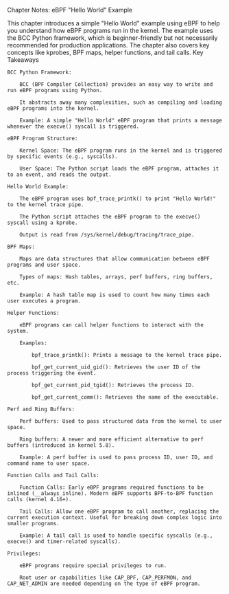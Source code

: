 Chapter Notes: eBPF "Hello World" Example

This chapter introduces a simple "Hello World" example using eBPF to help you understand how eBPF programs run in the kernel. The example uses the BCC Python framework, which is beginner-friendly but not necessarily recommended for production applications. The chapter also covers key concepts like kprobes, BPF maps, helper functions, and tail calls.
Key Takeaways

    BCC Python Framework:

        BCC (BPF Compiler Collection) provides an easy way to write and run eBPF programs using Python.

        It abstracts away many complexities, such as compiling and loading eBPF programs into the kernel.

        Example: A simple "Hello World" eBPF program that prints a message whenever the execve() syscall is triggered.

    eBPF Program Structure:

        Kernel Space: The eBPF program runs in the kernel and is triggered by specific events (e.g., syscalls).

        User Space: The Python script loads the eBPF program, attaches it to an event, and reads the output.

    Hello World Example:

        The eBPF program uses bpf_trace_printk() to print "Hello World!" to the kernel trace pipe.

        The Python script attaches the eBPF program to the execve() syscall using a kprobe.

        Output is read from /sys/kernel/debug/tracing/trace_pipe.

    BPF Maps:

        Maps are data structures that allow communication between eBPF programs and user space.

        Types of maps: Hash tables, arrays, perf buffers, ring buffers, etc.

        Example: A hash table map is used to count how many times each user executes a program.

    Helper Functions:

        eBPF programs can call helper functions to interact with the system.

        Examples:

            bpf_trace_printk(): Prints a message to the kernel trace pipe.

            bpf_get_current_uid_gid(): Retrieves the user ID of the process triggering the event.

            bpf_get_current_pid_tgid(): Retrieves the process ID.

            bpf_get_current_comm(): Retrieves the name of the executable.

    Perf and Ring Buffers:

        Perf buffers: Used to pass structured data from the kernel to user space.

        Ring buffers: A newer and more efficient alternative to perf buffers (introduced in kernel 5.8).

        Example: A perf buffer is used to pass process ID, user ID, and command name to user space.

    Function Calls and Tail Calls:

        Function Calls: Early eBPF programs required functions to be inlined (__always_inline). Modern eBPF supports BPF-to-BPF function calls (kernel 4.16+).

        Tail Calls: Allow one eBPF program to call another, replacing the current execution context. Useful for breaking down complex logic into smaller programs.

        Example: A tail call is used to handle specific syscalls (e.g., execve() and timer-related syscalls).

    Privileges:

        eBPF programs require special privileges to run.

        Root user or capabilities like CAP_BPF, CAP_PERFMON, and CAP_NET_ADMIN are needed depending on the type of eBPF program.